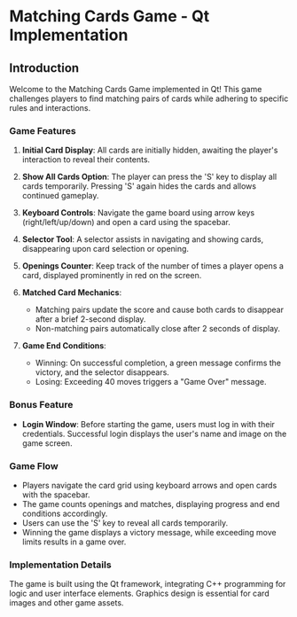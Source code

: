 # Matching Cards Game - Qt Implementation

## Introduction

Welcome to the Matching Cards Game implemented in Qt! This game challenges players to find matching pairs of cards while adhering to specific rules and interactions.

### Game Features

1. **Initial Card Display**: All cards are initially hidden, awaiting the player's interaction to reveal their contents.

2. **Show All Cards Option**: The player can press the 'S' key to display all cards temporarily. Pressing 'S' again hides the cards and allows continued gameplay.

3. **Keyboard Controls**: Navigate the game board using arrow keys (right/left/up/down) and open a card using the spacebar.

4. **Selector Tool**: A selector assists in navigating and showing cards, disappearing upon card selection or opening.

5. **Openings Counter**: Keep track of the number of times a player opens a card, displayed prominently in red on the screen.

6. **Matched Card Mechanics**:
    - Matching pairs update the score and cause both cards to disappear after a brief 2-second display.
    - Non-matching pairs automatically close after 2 seconds of display.

7. **Game End Conditions**:
    - Winning: On successful completion, a green message confirms the victory, and the selector disappears.
    - Losing: Exceeding 40 moves triggers a "Game Over" message.

### Bonus Feature

- **Login Window**: Before starting the game, users must log in with their credentials. Successful login displays the user's name and image on the game screen.

### Game Flow

- Players navigate the card grid using keyboard arrows and open cards with the spacebar.
- The game counts openings and matches, displaying progress and end conditions accordingly.
- Users can use the 'S' key to reveal all cards temporarily.
- Winning the game displays a victory message, while exceeding move limits results in a game over.

### Implementation Details

The game is built using the Qt framework, integrating C++ programming for logic and user interface elements. Graphics design is essential for card images and other game assets.
